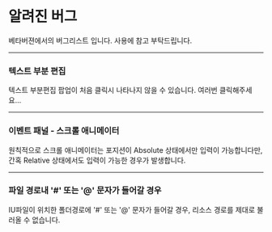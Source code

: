 # 알려진 버그

베타버젼에서의 버그리스트 입니다. 사용에 참고 부탁드립니다.

*****
### 텍스트 부분 편집
텍스트 부분편집 팝업이 처음 클릭시 나타나지 않을 수 있습니다. 여러번 클릭해주세요...

*****
### 이벤트 패널 - 스크롤 애니메이터 
원칙적으로 스크롤 애니메이터는 포지션이 Absolute 상태에서만 입력이 가능합니다만, 간혹 Relative 상태에서도 입력이 가능한 경우가 발생합니다.

*****
### 파일 경로내 '#' 또는 '@' 문자가 들어갈 경우
IU파일이 위치한 폴더경로에 '#' 또는 '@' 문자가 들어갈 경우, 리소스 경로를 제대로 불러올 수 없습니다.
